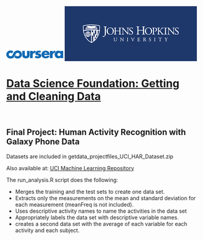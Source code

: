 <html>
    <img src="courseralogo.png"></img>
    <img src="jhulogo.png"></img> 
    <h1> <a href="https://www.coursera.org/learn/data-cleaning/home/welcome">Data Science Foundation: Getting and Cleaning Data</a></h1>
    <br>
</html>

## **Final Project: Human Activity Recognition with Galaxy Phone Data** ##

<html>
<p>Datasets are included in getdata_projectfiles_UCI_HAR_Dataset.zip</p> 
</html>

Also available at: 
[UCI Machine Learning Repository](https://archive.ics.uci.edu/ml/datasets/Human+Activity+Recognition+Using+Smartphones) 

The run_analysis.R script does the following:

- Merges the training and the test sets to create one data set.
- Extracts only the measurements on the mean and standard deviation for each measurement 
(meanFreq is not included).
- Uses descriptive activity names to name the activities in the data set
- Appropriately labels the data set with descriptive variable names.
- creates a second data set with the average of each variable for each activity and each subject.
 

